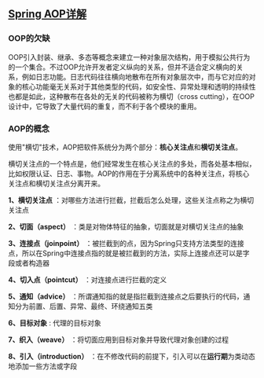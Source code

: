 ## [Spring AOP详解](http://www.cnblogs.com/hongwz/p/5764917.html)



### OOP的欠缺

OOP引入封装、继承、多态等概念来建立一种对象层次结构，用于模拟公共行为的一个集合。不过OOP允许开发者定义纵向的关系，但并不适合定义横向的关系，例如日志功能。日志代码往往横向地散布在所有对象层次中，而与它对应的对象的核心功能毫无关系对于其他类型的代码，如安全性、异常处理和透明的持续性也都是如此，这种散布在各处的无关的代码被称为横切（cross
 cutting），在OOP设计中，它导致了大量代码的重复，而不利于各个模块的重用。

### AOP的概念

使用"横切"技术，AOP把软件系统分为两个部分：**核心关注点**和**横切关注点**。

横切关注点的一个特点是，他们经常发生在核心关注点的多处，而各处基本相似，比如权限认证、日志、事物。AOP的作用在于分离系统中的各种关注点，将核心关注点和横切关注点分离开来。

**1、横切关注点**   ：对哪些方法进行拦截，拦截后怎么处理，这些关注点称之为横切关注点

**2、切面（aspect）** ：类是对物体特征的抽象，切面就是对横切关注点的抽象

**3、连接点（joinpoint）** ：被拦截到的点，因为Spring只支持方法类型的连接点，所以在Spring中连接点指的就是被拦截到的方法，实际上连接点还可以是字段或者构造器

**4、切入点（pointcut）** ：对连接点进行拦截的定义

**5、通知（advice）** ：所谓通知指的就是指拦截到连接点之后要执行的代码，通知分为前置、后置、异常、最终、环绕通知五类

**6、目标对象** : 代理的目标对象

**7、织入（weave）** ：将切面应用到目标对象并导致代理对象创建的过程

**8、引入（introduction）** ：在不修改代码的前提下，引入可以在**运行期**为类动态地添加一些方法或字段